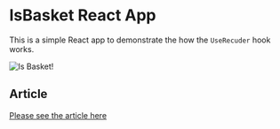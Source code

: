 # IsBasket React App

This is a simple React app to demonstrate the how the `UseRecuder` hook works.

![Is Basket!](https://drive.google.com/file/d/12LSmVoBGm6fTI9EHsGDPxSeYtsNyyfWw/view?usp=sharing)

## Article

[Please see the article here](https://www.medium.com)
